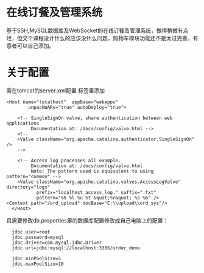 # 在线订餐及管理系统
基于SSH,MySQL数据库及WebSocket的在线订餐及管理系统，做得稍微有点烂，但交个课程设计什么的应该没什么问题，购物车模块功能还不是太过完善，有意者可以自己添加。
# 关于配置
需在tomcat的server.xml配置  <Host> 标签里添加
	
    <Host name="localhost"  appBase="webapps"
            unpackWARs="true" autoDeploy="true">

        <!-- SingleSignOn valve, share authentication between web applications
             Documentation at: /docs/config/valve.html -->
        <!--
        <Valve className="org.apache.catalina.authenticator.SingleSignOn" />
        -->

        <!-- Access log processes all example.
             Documentation at: /docs/config/valve.html
             Note: The pattern used is equivalent to using pattern="common" -->
        <Valve className="org.apache.catalina.valves.AccessLogValve" directory="logs"
               prefix="localhost_access_log." suffix=".txt"
               pattern="%h %l %u %t &quot;%r&quot; %s %b" />
	<Context path="/ord_upload" docBase="C:\\upload\\ord_sys"/>
      </Host>
且需要修改db.properties里的数据库配置修改成自己电脑上的配置：

	  jdbc.user=root   
	  jdbc.password=mysql
	  jdbc.driver=com.mysql.jdbc.Driver
	  jdbc.url=jdbc:mysql://localhost:3306/order_demo 

	  jdbc.minPoolSize=5
	  jdbc.maxPoolSize=10


